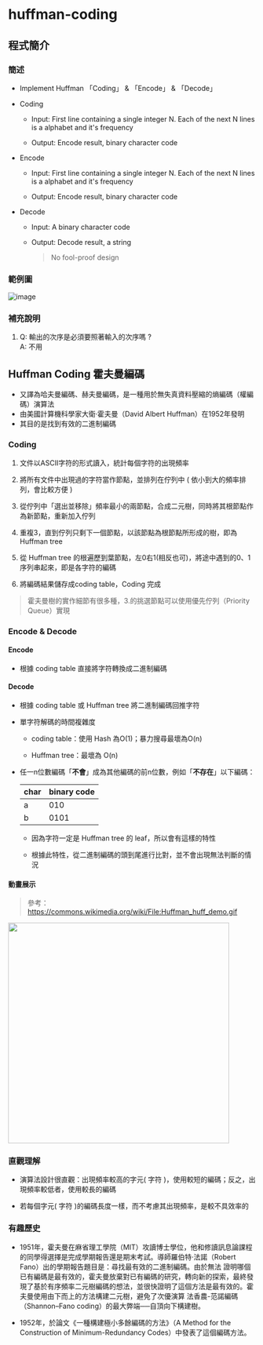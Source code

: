 # huffman-coding

## 程式簡介
### 簡述
* Implement Huffman 「Coding」 & 「Encode」 & 「Decode」

* Coding
  * Input: First line containing a single integer N. Each of the next N lines is a alphabet and it's frequency
  
  * Output: Encode result, binary character code 
  
* Encode
  * Input: First line containing a single integer N. Each of the next N lines is a alphabet and it's frequency
  
  * Output: Encode result, binary character code 
  
* Decode
  * Input: A binary character code 
  
  * Output: Decode result, a string
    > No fool-proof design
    
### 範例圖
![image](https://user-images.githubusercontent.com/93152909/145950286-9af21b28-e437-470d-86e4-f9482d190c20.png)

### 補充說明
1. Q: 輸出的次序是必須要照著輸入的次序嗎 ?   
A: 不用

## Huffman Coding 霍夫曼編碼
* 又譯為哈夫曼編碼、赫夫曼編碼，是一種用於無失真資料壓縮的熵編碼（權編碼）演算法
* 由美國計算機科學家大衛·霍夫曼（David Albert Huffman）在1952年發明
* 其目的是找到有效的二進制編碼

### Coding

1. 文件以ASCII字符的形式讀入，統計每個字符的出現頻率

3. 將所有文件中出現過的字符當作節點，並排列在佇列中 ( 依小到大的頻率排列，會比較方便 )

5. 從佇列中「選出並移除」頻率最小的兩節點，合成二元樹，同時將其根節點作為新節點，重新加入佇列

7. 重複3，直到佇列只剩下一個節點，以該節點為根節點所形成的樹，即為 Huffman tree

8. 從 Huffman tree 的根遍歷到葉節點，左0右1(相反也可)，將途中遇到的0、1序列串起來，即是各字符的編碼

9. 將編碼結果儲存成coding table，Coding 完成

> 霍夫曼樹的實作細節有很多種，3.的挑選節點可以使用優先佇列（Priority Queue）實現

### Encode & Decode

#### Encode
* 根據 coding table 直接將字符轉換成二進制編碼

#### Decode
* 根據 coding table 或 Huffman tree 將二進制編碼回推字符

* 單字符解碼的時間複雜度
 
  * coding table：使用 Hash 為O(1)；暴力搜尋最壞為O(n)
  
  * Huffman tree：最壞為 O(n)
  
* 任一n位數編碼「**不會**」成為其他編碼的前n位數，例如「**不存在**」以下編碼：
  
  |char| binary code|
  |-----|--------|
  |a|010       |
  |b  |0101      |
  
  * 因為字符一定是 Huffman tree 的 leaf，所以會有這樣的特性
  
  * 根據此特性，從二進制編碼的頭到尾進行比對，並不會出現無法判斷的情況



#### 動畫展示
> 參考：https://commons.wikimedia.org/wiki/File:Huffman_huff_demo.gif

 <img src="https://upload.wikimedia.org/wikipedia/commons/a/ac/Huffman_huff_demo.gif" width="450px">

### 直觀理解

* 演算法設計很直觀：出現頻率較高的字元( 字符 )，使用較短的編碼；反之，出現頻率較低者，使用較長的編碼

* 若每個字元( 字符 )的編碼長度一樣，而不考慮其出現頻率，是較不具效率的

### 有趣歷史
* 1951年，霍夫曼在麻省理工學院（MIT）攻讀博士學位，他和修讀訊息論課程的同學得選擇是完成學期報告還是期末考試。導師羅伯特·法諾（Robert Fano）出的學期報告題目是：尋找最有效的二進制編碼。由於無法   證明哪個已有編碼是最有效的，霍夫曼放棄對已有編碼的研究，轉向新的探索，最終發現了基於有序頻率二元樹編碼的想法，並很快證明了這個方法是最有效的。霍夫曼使用由下而上的方法構建二元樹，避免了次優演算   法香農-范諾編碼（Shannon–Fano coding）的最大弊端──自頂向下構建樹。

* 1952年，於論文《一種構建極小多餘編碼的方法》（A Method for the Construction of Minimum-Redundancy Codes）中發表了這個編碼方法。
